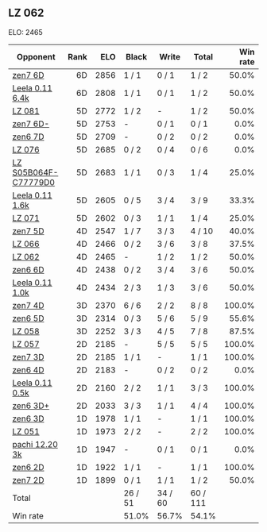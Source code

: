 ## LZ 062 ##

ELO: 2465

Opponent | Rank | ELO | Black | Write | Total | Win rate
---------|-----:|----:|-------|-------|-------|-------:
[zen7 6D](zen7%206D.md) | 6D | 2856 | 1 / 1 | 0 / 1 | 1 / 2 | 50.0%
[Leela 0.11 6.4k](Leela%200.11%206.4k.md) | 6D | 2808 | 1 / 1 | 0 / 1 | 1 / 2 | 50.0%
[LZ 081](LZ%20081.md) | 5D | 2772 | 1 / 2 | - | 1 / 2 | 50.0%
[zen7 6D-](zen7%206D-.md) | 5D | 2753 | - | 0 / 1 | 0 / 1 | 0.0%
[zen6 7D](zen6%207D.md) | 5D | 2709 | - | 0 / 2 | 0 / 2 | 0.0%
[LZ 076](LZ%20076.md) | 5D | 2685 | 0 / 2 | 0 / 4 | 0 / 6 | 0.0%
[LZ S05B064F-C77779D0](LZ%20S05B064F-C77779D0.md) | 5D | 2683 | 1 / 1 | 0 / 3 | 1 / 4 | 25.0%
[Leela 0.11 1.6k](Leela%200.11%201.6k.md) | 5D | 2605 | 0 / 5 | 3 / 4 | 3 / 9 | 33.3%
[LZ 071](LZ%20071.md) | 5D | 2602 | 0 / 3 | 1 / 1 | 1 / 4 | 25.0%
[zen7 5D](zen7%205D.md) | 4D | 2547 | 1 / 7 | 3 / 3 | 4 / 10 | 40.0%
[LZ 066](LZ%20066.md) | 4D | 2466 | 0 / 2 | 3 / 6 | 3 / 8 | 37.5%
[LZ 062](LZ%20062.md) | 4D | 2465 | - | 1 / 2 | 1 / 2 | 50.0%
[zen6 6D](zen6%206D.md) | 4D | 2438 | 0 / 2 | 3 / 4 | 3 / 6 | 50.0%
[Leela 0.11 1.0k](Leela%200.11%201.0k.md) | 4D | 2434 | 2 / 3 | 1 / 3 | 3 / 6 | 50.0%
[zen7 4D](zen7%204D.md) | 3D | 2370 | 6 / 6 | 2 / 2 | 8 / 8 | 100.0%
[zen6 5D](zen6%205D.md) | 3D | 2314 | 0 / 3 | 5 / 6 | 5 / 9 | 55.6%
[LZ 058](LZ%20058.md) | 3D | 2252 | 3 / 3 | 4 / 5 | 7 / 8 | 87.5%
[LZ 057](LZ%20057.md) | 2D | 2185 | - | 5 / 5 | 5 / 5 | 100.0%
[zen7 3D](zen7%203D.md) | 2D | 2185 | 1 / 1 | - | 1 / 1 | 100.0%
[zen6 4D](zen6%204D.md) | 2D | 2183 | - | 0 / 2 | 0 / 2 | 0.0%
[Leela 0.11 0.5k](Leela%200.11%200.5k.md) | 2D | 2160 | 2 / 2 | 1 / 1 | 3 / 3 | 100.0%
[zen6 3D+](zen6%203D+.md) | 2D | 2033 | 3 / 3 | 1 / 1 | 4 / 4 | 100.0%
[zen6 3D](zen6%203D.md) | 1D | 1978 | 1 / 1 | - | 1 / 1 | 100.0%
[LZ 051](LZ%20051.md) | 1D | 1973 | 2 / 2 | - | 2 / 2 | 100.0%
[pachi 12.20 3k](pachi%2012.20%203k.md) | 1D | 1947 | - | 0 / 1 | 0 / 1 | 0.0%
[zen6 2D](zen6%202D.md) | 1D | 1922 | 1 / 1 | - | 1 / 1 | 100.0%
[zen7 2D](zen7%202D.md) | 1D | 1899 | 0 / 1 | 1 / 1 | 1 / 2 | 50.0%
Total | | | 26 / 51 | 34 / 60 | 60 / 111 | 
Win rate| | | 51.0% | 56.7% | 54.1% | 
